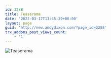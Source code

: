 ```yaml
---
id: 3288
title: Teaserama
date: '2023-03-17T13:45:39+00:00'
layout: page
guid: 'http://new.andydixon.com/?page_id=3288'
trx_addons_post_views_count:
    - '1'
---
```


![Teaserama](https://i0.wp.com/assets.g8x2.ldn.idrivee2-23.com/posters/Teaserama%2001.jpg?w=1200&ssl=1 "Teaserama")